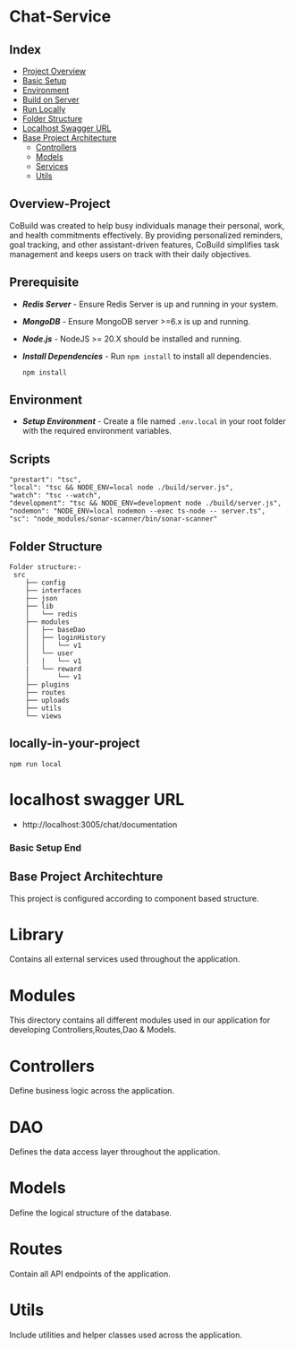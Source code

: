 # Chat-Service
## Index

- [Project Overview](#overview-project)
- [Basic Setup](#prerequisite)
- [Environment](#environment)
- [Build on Server](#scripts)
- [Run Locally](#locally-in-your-project)
- [Folder Structure](#folder-structure)
- [Localhost Swagger URL](#localhost-swagger-url)
- [Base Project Architecture](#base-project-architecture)
  - [Controllers](#controllers)
  - [Models](#models)
  - [Services](#services)
  - [Utils](#utils)

## Overview-Project

CoBuild was created to help busy individuals manage their personal, work, and health commitments effectively. By providing personalized reminders, goal tracking, and other assistant-driven features, CoBuild simplifies task management and keeps users on track with their daily objectives.

## Prerequisite

- **_Redis Server_** - Ensure Redis Server is up and running in your system.
- **_MongoDB_** - Ensure MongoDB server >=6.x is up and running.
- **_Node.js_** - NodeJS >= 20.X should be installed and running.

- **_Install Dependencies_** - Run `npm install` to install all dependencies.
  ```
  npm install
  ```

## Environment

- **_Setup Environment_** - Create a file named `.env.local` in your root folder with the required environment variables.

## Scripts

    "prestart": "tsc",
    "local": "tsc && NODE_ENV=local node ./build/server.js",
    "watch": "tsc --watch",
    "development": "tsc && NODE_ENV=development node ./build/server.js",
    "nodemon": "NODE_ENV=local nodemon --exec ts-node -- server.ts",
    "sc": "node_modules/sonar-scanner/bin/sonar-scanner"

## Folder Structure

```
Folder structure:-
 src
    ├── config
    ├── interfaces
    ├── json
    ├── lib
    │   └── redis
    ├── modules
    │   ├── baseDao
    │   ├── loginHistory
    │   │   └── v1
    │   └── user
    │   |   └── v1
    |   └── reward
    │       └── v1
    ├── plugins
    ├── routes
    ├── uploads
    ├── utils
    └── views
```

## locally-in-your-project

```
npm run local
```

# localhost swagger URL

- http://localhost:3005/chat/documentation

### Basic Setup End

## Base Project Architechture

This project is configured according to component based structure.

# Library

Contains all external services used throughout the application.

# Modules

This directory contains all different modules used in our application for developing Controllers,Routes,Dao & Models.

# Controllers

Define business logic across the application.

# DAO

Defines the data access layer throughout the application.

# Models

Define the logical structure of the database.

# Routes

Contain all API endpoints of the application.

# Utils

Include utilities and helper classes used across the application.
